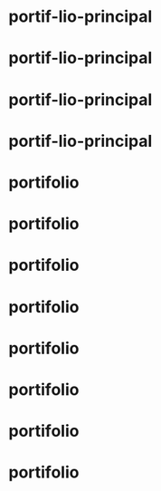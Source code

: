 # portif-lio-principal
# portif-lio-principal
# portif-lio-principal
# portif-lio-principal
# portifolio
# portifolio
# portifolio
# portifolio
# portifolio
# portifolio
# portifolio
# portifolio
